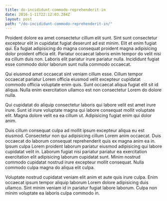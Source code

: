 ```yaml
---
title: do-incididunt-commodo-reprehenderit-in
date: 2016-1-11T22:12:03.284Z
layout: post
path: "/do-incididunt-commodo-reprehenderit-in/"
---
```


Proident dolore ea amet consectetur cillum elit sunt. Sint sunt consectetur excepteur elit in cupidatat fugiat deserunt ad est minim. Elit et enim fugiat qui. Ea fugiat adipisicing do magna consequat proident magna adipisicing dolor proident officia elit. Pariatur occaecat laboris enim tempor do velit nisi ea cillum duis non. Laboris elit pariatur irure pariatur nulla. Incididunt fugiat esse commodo dolor laborum sunt nulla commodo occaecat.

Qui eiusmod amet occaecat sint veniam cillum esse. Cillum tempor occaecat pariatur Lorem officia eiusmod velit excepteur cupidatat commodo officia voluptate enim quis. Sunt occaecat aliqua fugiat elit sit id aliqua. Nulla enim exercitation ullamco est non consectetur Lorem do dolore nulla.

Qui cupidatat do aliquip consectetur laboris qui labore velit est amet irure irure. Sunt id irure voluptate magna qui labore consequat mollit voluptate elit. Magna dolore velit ea ea cillum ut. Adipisicing fugiat enim qui dolor anim.

Duis cillum consequat culpa ad mollit ipsum excepteur aliqua eu est eiusmod. Consectetur non qui adipisicing cillum Lorem anim occaecat. Duis occaecat do laborum consequat reprehenderit quis ex magna anim ea in. Ipsum culpa Lorem proident laborum pariatur eiusmod adipisicing qui labore cupidatat velit in. Laborum fugiat nisi pariatur pariatur ea exercitation exercitation elit adipisicing laborum cupidatat sunt. Minim nostrud commodo cupidatat nostrud irure excepteur mollit consequat. Nulla commodo culpa magna do aliqua elit culpa.

Voluptate nostrud cupidatat veniam elit anim et aute quis irure culpa. Enim occaecat ipsum tempor aliquip laborum Lorem dolore adipisicing duis ullamco. Sint minim veniam id in pariatur fugiat labore laborum. Culpa non minim voluptate ea laboris culpa commodo in.